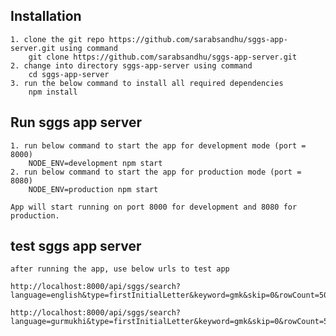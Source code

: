 ## Installation
    1. clone the git repo https://github.com/sarabsandhu/sggs-app-server.git using command
        git clone https://github.com/sarabsandhu/sggs-app-server.git
    2. change into directory sggs-app-server using command
        cd sggs-app-server
    3. run the below command to install all required dependencies
        npm install

## Run sggs app server

    1. run below command to start the app for development mode (port = 8000)
        NODE_ENV=development npm start 
    2. run below command to start the app for production mode (port = 8080)
        NODE_ENV=production npm start 

    App will start running on port 8000 for development and 8080 for production.

## test sggs app server

    after running the app, use below urls to test app

    http://localhost:8000/api/sggs/search?language=english&type=firstInitialLetter&keyword=gmk&skip=0&rowCount=50

    http://localhost:8000/api/sggs/search?language=gurmukhi&type=firstInitialLetter&keyword=gmk&skip=0&rowCount=50
